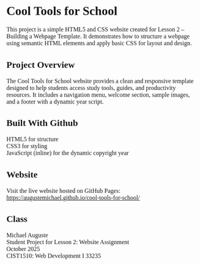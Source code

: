 <div style="font-family:'Times New Roman', Times, serif; font-size:16px;">

<h1>Cool Tools for School</h1>

<p>This project is a simple HTML5 and CSS website created for Lesson 2 – Building a Webpage Template. It demonstrates how to structure a webpage using semantic HTML elements and apply basic CSS for layout and design.</p>

<h2>Project Overview</h2>
<p>The Cool Tools for School website provides a clean and responsive template designed to help students access study tools, guides, and productivity resources. It includes a navigation menu, welcome section, sample images, and a footer with a dynamic year script.</p>

<h2>Built With Github</h2>
<p>HTML5 for structure<br>
CSS3 for styling<br>
JavaScript (inline) for the dynamic copyright year</p>

<h2>Website</h2>
<p>Visit the live website hosted on GitHub Pages:<br>
<a href="https://augustemichael.github.io/cool-tools-for-school/">https://augustemichael.github.io/cool-tools-for-school/</a></p>

<h2>Class</h2>
<p>Michael Auguste<br>
Student Project for Lesson 2: Website Assignment<br>
October 2025<br>
CIST1510: Web Development I 33235</p>

</div>
